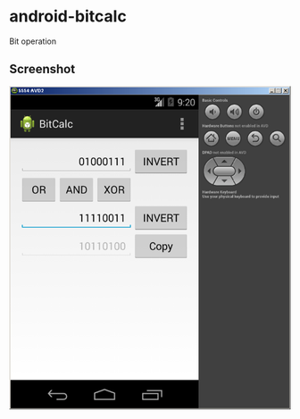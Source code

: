 android-bitcalc
===============

Bit operation

Screenshot
----------

![screenshot](https://raw.githubusercontent.com/android-samples/android-bitcalc/master/screenshots/screenshot.png)
